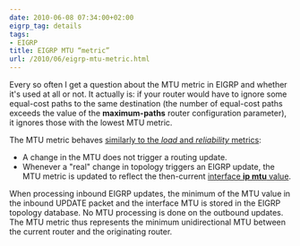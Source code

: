 ```yaml
---
date: 2010-06-08 07:34:00+02:00
eigrp_tag: details
tags:
- EIGRP
title: EIGRP MTU “metric”
url: /2010/06/eigrp-mtu-metric.html
---
```

Every so often I get a question about the MTU metric in EIGRP and whether it's used at all or not. It actually is: if your router would have to ignore some equal-cost paths to the same destination (the number of equal-cost paths exceeds the value of the **maximum-paths** router configuration parameter), it ignores those with the lowest MTU metric.
<!--more-->
The MTU metric behaves [similarly to the *load* and *reliability* metrics](https://blog.ipspace.net/2009/06/eigrp-load-and-reliability-metrics.html):

-   A change in the MTU does not trigger a routing update.
-   Whenever a "real" change in topology triggers an EIGRP update, the MTU metric is updated to reflect the then-current [interface **ip mtu** value](https://blog.ipspace.net/2007/10/tale-of-three-mtus.html).

When processing inbound EIGRP updates, the minimum of the MTU value in the inbound UPDATE packet and the interface MTU is stored in the EIGRP topology database. No MTU processing is done on the outbound updates. The MTU metric thus represents the minimum unidirectional MTU between the current router and the originating router.
